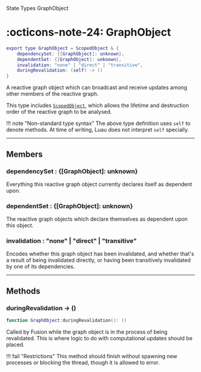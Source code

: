 <nav class="fusiondoc-api-breadcrumbs">
	<span>State</span>
	<span>Types</span>
	<span>GraphObject</span>
</nav>

<h1 class="fusiondoc-api-header" markdown>
	<span class="fusiondoc-api-icon" markdown>:octicons-note-24:</span>
	<span class="fusiondoc-api-name">GraphObject</span>
</h1>

```Lua
export type GraphObject = ScopedObject & {
	dependencySet: {[GraphObject]: unknown},
	dependentSet: {[GraphObject]: unknown},
	invalidation: "none" | "direct" | "transitive",
	duringRevalidation: (self) -> ()
}
```

A reactive graph object which can broadcast and receive updates among other
members of the reactive graph.

This type includes [`ScopedObject`](../../../memory/types/scopedobject), which
allows the lifetime and destruction order of the reactive graph to be analysed.

!!! note "Non-standard type syntax"
	The above type definition uses `self` to denote methods. At time of writing,
	Luau does not interpret `self` specially.

-----

## Members

<h3 markdown>
	dependencySet
	<span class="fusiondoc-api-type">
		: {[GraphObject]: unknown}
	</span>
</h3>

Everything this reactive graph object currently declares itself as dependent
upon.

<h3 markdown>
	dependentSet
	<span class="fusiondoc-api-type">
		: {[GraphObject]: unknown}
	</span>
</h3>

The reactive graph objects which declare themselves as dependent upon this
object.

<h3 markdown>
	invalidation
	<span class="fusiondoc-api-type">
		: "none" | "direct" | "transitive"
	</span>
</h3>

Encodes whether this graph object has been invalidated, and whether that's a
result of being invalidated directly, or having been transitively invalidated by
one of its dependencies.

-----

## Methods

<h3 markdown>
	duringRevalidation
	<span class="fusiondoc-api-type">
		-> ()
	</span>
</h3>

```Lua
function GraphObject:duringRevalidation(): ()
```

Called by Fusion while the graph object is in the process of being revalidated.
This is where logic to do with computational updates should be placed.

!!! fail "Restrictions"
	This method should finish without spawning new processes or blocking the 
	thread, though it is allowed to error.
